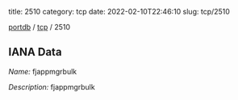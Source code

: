 title: 2510
category: tcp
date: 2022-02-10T22:46:10
slug: tcp/2510

[portdb](/) / [tcp](/category/tcp.html) / 2510


## IANA Data

_Name:_ fjappmgrbulk

_Description:_ fjappmgrbulk

